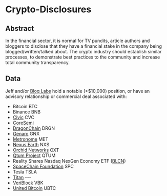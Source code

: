 # Crypto-Disclosures

## Abstract

In the financial sector, it is normal for TV pundits, article authors
and bloggers to disclose that they have a financial stake in the
company being blogged/written/talked about.  The crypto industry
should establish similar processes, to demonstrate best practices to
the community and increase total community transparency.

## Data

Jeff and/or [Bloq Labs](https://bloq.com/bloq-labs.html) hold a notable
(>$10,000) position, or have an advisory relationship or commercial
deal associated with:

* Bitcoin BTC
* Binance BNB
* [Civic](https://tokensale.civic.com) CVC
* [CoreSemi](https://www.coresemi.io/)
* [DragonChain](https://dragonchain.com) DRGN
* [Genaro](https://genaro.network/en) GNX
* [Metronome](https://metronome.io) MET
* [Nexus Earth](https://nexusearth.com) NXS
* [Orchid Networks](https://www.orchid.com/) OXT
* [Qtum Project](https://qtum.org/en/) QTUM
* Reality Shares Nasdaq NexGen Economy ETF ([BLCN](https://finance.yahoo.com/quote/BLCN?p=BLCN))
* [SpaceChain Foundation](https://spacechain.com) SPC
* Tesla TSLA
* [Titan](https://www.titan.io/) ---
* [VeriBlock](https://www.veriblock.org) VBK
* [United Bitcoin](https://ub.com) UBTC

